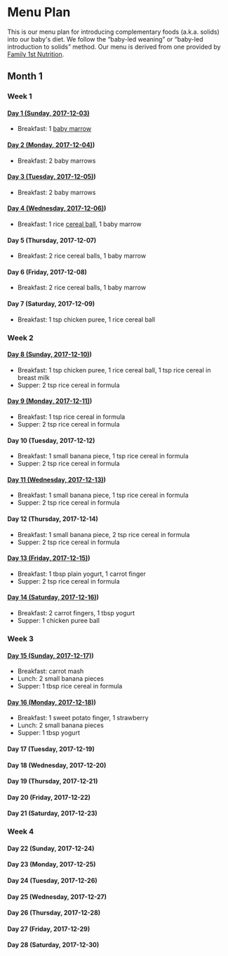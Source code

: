 # Menu Plan

This is our menu plan for introducing complementary foods (a.k.a. solids) into
our baby's diet. We follow the “baby-led weaning” or “baby-led introduction to
solids” method. Our menu is derived from one provided by [Family 1st
Nutrition](https://family1stnutrition.com/).

## Month 1

### Week 1

#### [Day 1 (Sunday, 2017-12-03)](./day-001.md)

* Breakfast: 1 [baby marrow](./recipes/baby-marrow.md)

#### [Day 2 (Monday, 2017-12-04)](./day-002.md))

* Breakfast: 2 baby marrows

#### [Day 3 (Tuesday, 2017-12-05)](./day-003.md))

* Breakfast: 2 baby marrows

#### [Day 4 (Wednesday, 2017-12-06)](./day-004.md))

* Breakfast: 1 rice [cereal ball](./recipes/cereal-balls.md), 1 baby marrow

#### Day 5 (Thursday, 2017-12-07)

* Breakfast: 2 rice cereal balls, 1 baby marrow

#### Day 6 (Friday, 2017-12-08)

* Breakfast: 2 rice cereal balls, 1 baby marrow

#### Day 7 (Saturday, 2017-12-09)

* Breakfast: 1 tsp chicken puree, 1 rice cereal ball

### Week 2

#### [Day 8 (Sunday, 2017-12-10)](./day-008.md))

* Breakfast: 1 tsp chicken puree, 1 rice cereal ball, 1 tsp rice cereal in breast milk
* Supper: 2 tsp rice cereal in formula

#### [Day 9 (Monday, 2017-12-11)](./day-009.md))

* Breakfast: 1 tsp rice cereal in formula
* Supper: 2 tsp rice cereal in formula

#### Day 10 (Tuesday, 2017-12-12)

* Breakfast: 1 small banana piece, 1 tsp rice cereal in formula
* Supper: 2 tsp rice cereal in formula

#### [Day 11 (Wednesday, 2017-12-13)](./day-011.md))

* Breakfast: 1 small banana piece, 1 tsp rice cereal in formula
* Supper: 2 tsp rice cereal in formula

#### Day 12 (Thursday, 2017-12-14)

* Breakfast: 1 small banana piece, 2 tsp rice cereal in formula
* Supper: 2 tsp rice cereal in formula

#### [Day 13 (Friday, 2017-12-15)](./day-013.md))

* Breakfast: 1 tbsp plain yogurt, 1 carrot finger
* Supper: 2 tsp rice cereal in formula

#### [Day 14 (Saturday, 2017-12-16)](./day-014.md))

* Breakfast: 2 carrot fingers, 1 tbsp yogurt
* Supper: 1 chicken puree ball

### Week 3

#### [Day 15 (Sunday, 2017-12-17)](./day-015.md))

* Breakfast: carrot mash
* Lunch: 2 small banana pieces
* Supper: 1 tbsp rice cereal in formula

#### [Day 16 (Monday, 2017-12-18)](./day-016.md))

* Breakfast: 1 sweet potato finger, 1 strawberry
* Lunch: 2 small banana pieces
* Supper: 1 tbsp yogurt

#### Day 17 (Tuesday, 2017-12-19)
#### Day 18 (Wednesday, 2017-12-20)
#### Day 19 (Thursday, 2017-12-21)
#### Day 20 (Friday, 2017-12-22)
#### Day 21 (Saturday, 2017-12-23)

### Week 4
#### Day 22 (Sunday, 2017-12-24)
#### Day 23 (Monday, 2017-12-25)
#### Day 24 (Tuesday, 2017-12-26)
#### Day 25 (Wednesday, 2017-12-27)
#### Day 26 (Thursday, 2017-12-28)
#### Day 27 (Friday, 2017-12-29)
#### Day 28 (Saturday, 2017-12-30)
